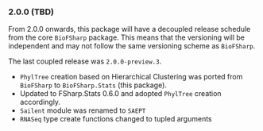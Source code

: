 ### 2.0.0 (TBD)

From 2.0.0 onwards, this package will have a decoupled release schedule from the core `BioFSharp` package.
This means that the versioning will be independent and may not follow the same versioning scheme as `BioFSharp`.

The last coupled release was `2.0.0-preview.3`.

- `PhylTree` creation based on Hierarchical Clustering was ported from `BioFSharp` to `BioFSharp.Stats` (this package).
- Updated to FSharp.Stats 0.6.0 and adopted `PhylTree` creation accordingly.
- `Sailent` module was renamed to `SAEPT`
- `RNASeq` type create functions changed to tupled arguments
